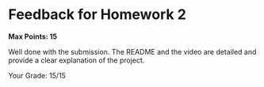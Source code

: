 # Feedback for Homework 2
**Max Points: 15**

Well done with the submission. The README and the video are detailed and provide a clear explanation of the project.

Your Grade: 15/15
